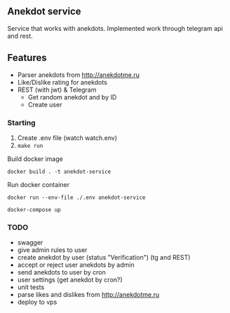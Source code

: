 ## Anekdot service

Service that works with anekdots. 
Implemented work through telegram api and rest.

## Features
- Parser anekdots from http://anekdotme.ru
- Like/Dislike rating for anekdots
- REST (with jwt) & Telegram
  - Get random anekdot and by ID
  - Create user

### Starting
1. Create .env file (watch watch.env)
2. `make run`

Build docker image

`docker build . -t anekdot-service`

Run docker container

`docker run --env-file ./.env anekdot-service`

`docker-compose up`
### TODO
- swagger
- give admin rules to user
- create anekdot by user (status "Verification") (tg and REST)
- accept or reject user anekdots by admin
- send anekdots to user by cron
- user settings (get anekdot by cron?)
- unit tests
- parse likes and dislikes from http://anekdotme.ru
- deploy to vps
